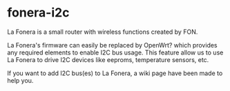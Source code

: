 # fonera-i2c

La Fonera is a small router with wireless functions created by FON.

La Fonera's firmware can easily be replaced by OpenWrt? which provides any required elements to enable I2C bus usage. This feature allow us to use La Fonera to drive I2C devices like eeproms, temperature sensors, etc.

If you want to add I2C bus(es) to La Fonera, a wiki page have been made to help you. 
